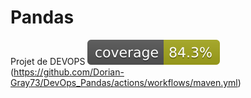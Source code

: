 # Pandas
Projet de DEVOPS
![Coverage](.github/badges/jacoco.svg)(https://github.com/Dorian-Gray73/DevOps_Pandas/actions/workflows/maven.yml)